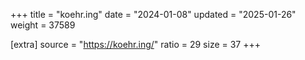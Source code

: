 +++
title = "koehr.ing"
date = "2024-01-08"
updated = "2025-01-26"
weight = 37589

[extra]
source = "https://koehr.ing/"
ratio = 29
size = 37
+++
